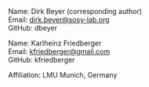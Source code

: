 Name: Dirk Beyer (corresponding author)  
Email: dirk.beyer@sosy-lab.org  
GitHub: dbeyer

Name: Karlheinz Friedberger  
Email: kfriedberger@gmail.com  
GitHub: kfriedberger

Affiliation: LMU Munich, Germany
